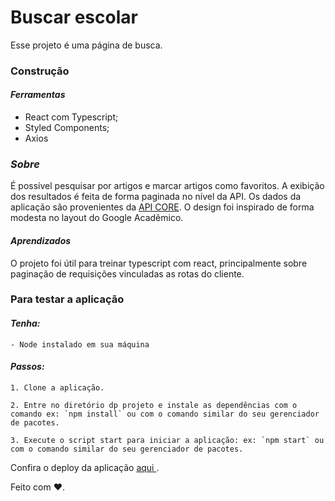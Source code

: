 # Buscar escolar

Esse projeto é uma página de busca.

### Construção

#### _Ferramentas_

- React com Typescript;
- Styled Components;
- Axios

### _Sobre_

É possível pesquisar por artigos e marcar artigos como favoritos. A exibição dos resultados é feita de forma paginada no nível da API. Os dados da aplicação são provenientes da [ API CORE](https://core.ac.uk/docs/#!/all/search). O design foi inspirado de forma modesta no layout do Google Acadêmico.

#### _Aprendizados_

O projeto foi útil para treinar typescript com react, principalmente sobre paginação de requisições vinculadas as rotas do cliente.

### Para testar a aplicação

#### _Tenha:_

    - Node instalado em sua máquina

#### _Passos:_

    1. Clone a aplicação.

    2. Entre no diretório dp projeto e instale as dependências com o comando ex: `npm install` ou com o comando similar do seu gerenciador de pacotes.

    3. Execute o script start para iniciar a aplicação: ex: `npm start` ou com o comando similar do seu gerenciador de pacotes.

Confira o deploy da aplicação [ aqui ](https://school-research.vercel.app/).

Feito com :heart:.

